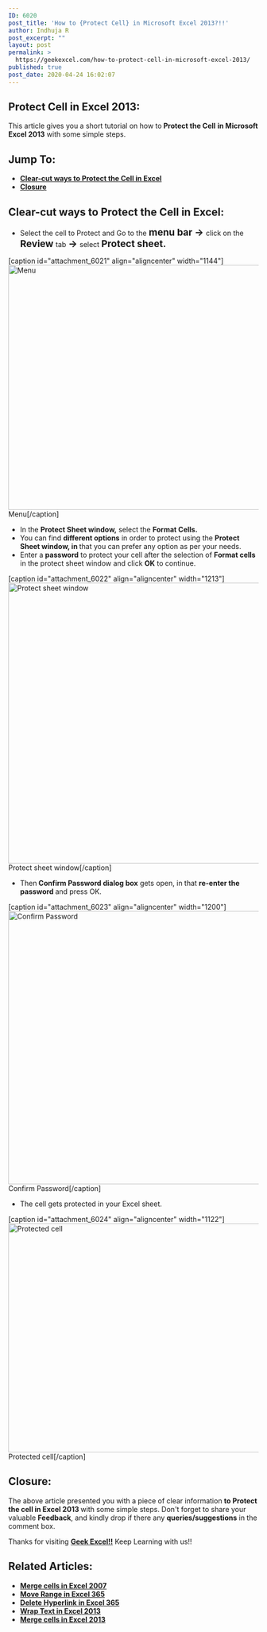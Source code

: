 ```yaml
---
ID: 6020
post_title: 'How to {Protect Cell} in Microsoft Excel 2013?!!'
author: Indhuja R
post_excerpt: ""
layout: post
permalink: >
  https://geekexcel.com/how-to-protect-cell-in-microsoft-excel-2013/
published: true
post_date: 2020-04-24 16:02:07
---
```

<h2>Protect Cell in Excel 2013:</h2>
This article gives you a short tutorial on how to<b> Protect the Cell</b> <strong>in Microsoft Excel 2013</strong> with some simple steps.
<h2>Jump To:</h2>
<ul>
 	<li><a href="#1"><strong>Clear-cut ways to Protect the Cell in Excel</strong></a></li>
 	<li><a href="#2"><b>Closure</b></a></li>
</ul>
<h2 id="1">Clear-cut ways to Protect the Cell in Excel:</h2>
<ul>
 	<li>Select the cell to Protect and Go to the<strong style="font-size: 19px;"> menu bar → </strong>click on the<strong style="font-size: 19px;"> Review </strong>tab<strong style="font-size: 19px;"> → </strong>select <strong style="font-size: 19px;">Protect sheet.</strong></li>
</ul>
[caption id="attachment_6021" align="aligncenter" width="1144"]<img class="wp-image-6021 size-full" src="https://geekexcel.com/wp-content/uploads/2020/04/Screenshot_1-33.png" alt="Menu" width="1144" height="493" /> Menu[/caption]
<ul>
 	<li>In the <strong>Protect Sheet window,</strong> select the <strong>Format Cells.</strong></li>
 	<li>You can find <strong>different options</strong> in order to protect using the <strong>Protect Sheet window, in </strong>that you can prefer any option as per your needs.</li>
 	<li>Enter a <strong>password</strong> to protect your cell after the selection of <strong>Format cells</strong> in the protect sheet window and click <strong>OK</strong> to continue.</li>
</ul>
[caption id="attachment_6022" align="aligncenter" width="1213"]<img class="wp-image-6022 size-full" src="https://geekexcel.com/wp-content/uploads/2020/04/Screenshot_2-32.png" alt="Protect sheet window" width="1213" height="565" /> Protect sheet window[/caption]
<ul>
 	<li>Then<strong> Confirm Password dialog box</strong> gets open, in that <strong>re-enter the password </strong>and press OK.</li>
</ul>
[caption id="attachment_6023" align="aligncenter" width="1200"]<img class="wp-image-6023 size-full" src="https://geekexcel.com/wp-content/uploads/2020/04/Screenshot_3-31.png" alt="Confirm Password" width="1200" height="550" /> Confirm Password[/caption]
<ul>
 	<li>The cell gets protected in your Excel sheet.</li>
</ul>
[caption id="attachment_6024" align="aligncenter" width="1122"]<img class="wp-image-6024 size-full" src="https://geekexcel.com/wp-content/uploads/2020/04/Screenshot_4-33.png" alt="Protected cell" width="1122" height="461" /> Protected cell[/caption]
<h2 id="2">Closure:</h2>
The above article presented you with a piece of clear information <strong>to Protect the cell in Excel 2013 </strong>with some simple steps. Don't forget to share your valuable <strong>Feedback</strong>, and kindly drop if there any <strong>queries/suggestions</strong> in the comment box.

Thanks for visiting <strong><a href="https://geekexcel.com/">Geek Excel!!</a></strong> Keep Learning with us!!
<h2>Related Articles:</h2>
<ul>
 	<li><a href="https://geekexcel.com/how-to-merge-cells-in-microsoft-excel-2007/" rel="nofollow"><strong>Merge cells in Excel 2007</strong></a></li>
 	<li><a href="https://geekexcel.com/how-to-move-range-in-microsoft-excel-365/" rel="nofollow"><strong>Move Range in Excel 365</strong></a></li>
 	<li><strong><a href="https://geekexcel.com/how-to-delete-a-hyperlink-in-microsoft-excel-365/" rel="nofollow">Delete Hyperlink in Excel 365</a></strong></li>
 	<li><a href="https://geekexcel.com/wrap-text-in-microsoft-excel-2013/" rel="nofollow"><strong>Wrap Text in Excel 2013</strong></a></li>
 	<li><a href="https://geekexcel.com/merge-cells-in-microsoft-excel-2013-different-ways/" rel="nofollow"><strong>Merge cells in Excel 2013</strong></a></li>
</ul>